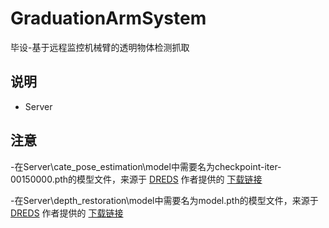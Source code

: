 # GraduationArmSystem
 毕设-基于远程监控机械臂的透明物体检测抓取

## 说明
- Server

## 注意
-在Server\cate_pose_estimation\model中需要名为checkpoint-iter-00150000.pth的模型文件，来源于 [DREDS](https://github.com/PKU-EPIC/DREDS/tree/main/CatePoseEstimation) 作者提供的 [下载链接](https://drive.google.com/file/d/1MqUIUhJYLljnoj66mjiyq36VxZHUYQ77/view)

-在Server\depth_restoration\model中需要名为model.pth的模型文件，来源于 [DREDS](https://github.com/PKU-EPIC/DREDS/tree/main/CatePoseEstimation) 作者提供的 [下载链接](https://mirrors.pku.edu.cn/dl-release/DREDS_ECCV2022/checkpoint/SwinDRNet/models/model.pth)
